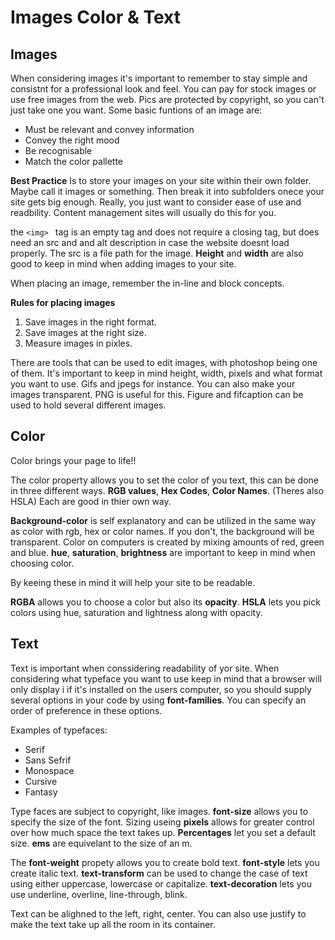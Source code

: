 # Images Color & Text

## Images

When considering images it's important to remember to stay simple and consistnt for a professional look and feel. You can pay for stock images or use free images from the web. Pics are protected by copyright, so you can't just take one you want. 
Some basic funtions of an image are:

* Must be relevant and convey information
* Convey the right mood
* Be recognisable
* Match the color pallette

**Best Practice** Is to store your images on your site within their own folder. Maybe call it images or something. Then break it into subfolders onece your site gets big enough. Really, you just want to consider ease of use and readbility.
Content management sites will usually do this for you. 

the `<img> ` tag is an empty tag and does not require a closing tag, but does need an src and and alt description in case the website doesnt load properly. The src is a file path for the image. **Height** and **width** are also good to keep in mind when adding images to your site. 

When placing an image, remember the in-line and block concepts.

**Rules for placing images**
1. Save images in the right format.
1. Save images at the right size.
1. Measure images in pixles.

There are tools that can be used to edit images, with photoshop being one of them. It's important to keep in mind height, width, pixels and what format you want to use. Gifs and jpegs for instance. You can also make your images transparent. PNG is useful for this. Figure and fifcaption can be used to hold several different images.


## Color

Color brings your page to life!!

The color property allows you to set the color of you text, this can be done in three different ways. **RGB values**, **Hex Codes**, **Color Names**. (Theres also HSLA) Each are good in thier own way.

**Background-color** is self explanatory and can be utilized in the same way as color with rgb, hex or color names. If you don't, the background will be transparent.
Color on computers is created by mixing amounts of red, green and blue. **hue**, **saturation**, **brightness** are important to keep in mind when choosing color.

By keeing these in mind it will help your site to be readable.

**RGBA** allows you to choose a color  but also its **opacity**. 
**HSLA** lets you pick colors using hue, saturation and lightness along with opacity.


## Text 

Text is important when conssidering readability of yor site. 
When considering what typeface you want to use keep in mind that a browser will only display i if it's installed on the users computer, so you should supply several options in your code by using **font-families**. You can specify an order of preference in these options. 

Examples of typefaces:

* Serif
* Sans Sefrif
* Monospace
* Cursive
* Fantasy


Type faces are subject to copyright, like images. 
**font-size** allows you to specify the size of the font. Sizing useing **pixels** allows for greater control over how much space the text takes up. **Percentages** let you set a default size. **ems** are equivelant to the size of an m. 

The **font-weight** propety allows you to create bold text. **font-style** lets you create italic text. **text-transform** can be used to change the case of text using either uppercase, lowercase or capitalize. **text-decoration** lets you use underline, overline, line-through, blink.

Text can be alighned to the left, right, center. You can also use justify to make the text take up all the room in its container. 



